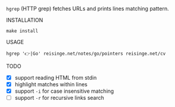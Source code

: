`hgrep` (HTTP grep) fetches URLs and prints lines matching pattern.

INSTALLATION

```
make install
```

USAGE

```
hgrep '👉|Go' reisinge.net/notes/go/pointers reisinge.net/cv
```

TODO

* [x] support reading HTML from stdin
* [x] highlight matches within lines
* [x] support `-i` for case insensitive matching
* [ ] support `-r` for recursive links search